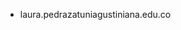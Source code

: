 
- laura.pedrazatuniagustiniana.edu.co

<!---
LauraS0fia/LauraS0fia is a ✨ special ✨ repository because its `README.md` (this file) appears on your GitHub profile.
You can click the Preview link to take a look at your changes.
--->
